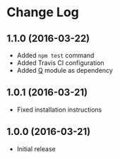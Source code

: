 # Change Log

## 1.1.0 (2016-03-22)

- Added `npm test` command
- Added Travis CI configuration
- Added [Q](https://github.com/kriskowal/q) module as dependency

## 1.0.1 (2016-03-21)

- Fixed installation instructions

## 1.0.0 (2016-03-21)

- Initial release
